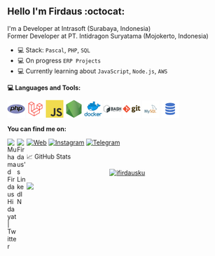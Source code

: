 ## Hello I'm Firdaus :octocat:
I'm a Developer at Intrasoft (Surabaya, Indonesia)  
Former Developer at PT. Intidragon Suryatama (Mojokerto, Indonesia)

- 💻 Stack: `Pascal`, `PHP`, `SQL`
- 💻 On progress `ERP Projects`
- 💻 Currently learning about `JavaScript`, `Node.js`, `AWS`

**💻 Languages and Tools:**

<code><img height="40" src="https://raw.githubusercontent.com/github/explore/80688e429a7d4ef2fca1e82350fe8e3517d3494d/topics/php/php.png"></code>
<code><img height="40" src="https://raw.githubusercontent.com/github/explore/56a826d05cf762b2b50ecbe7d492a839b04f3fbf/topics/laravel/laravel.png"></code>
<code><img height="40" src="https://raw.githubusercontent.com/github/explore/80688e429a7d4ef2fca1e82350fe8e3517d3494d/topics/javascript/javascript.png"></code>
<code><img height="40" src="https://raw.githubusercontent.com/github/explore/80688e429a7d4ef2fca1e82350fe8e3517d3494d/topics/nodejs/nodejs.png"></code>
<code><img height="40" src="https://raw.githubusercontent.com/github/explore/80688e429a7d4ef2fca1e82350fe8e3517d3494d/topics/docker/docker.png"></code>
<code><img height="40" src="https://raw.githubusercontent.com/github/explore/80688e429a7d4ef2fca1e82350fe8e3517d3494d/topics/bash/bash.png"></code>
<code><img height="40" src="https://raw.githubusercontent.com/github/explore/80688e429a7d4ef2fca1e82350fe8e3517d3494d/topics/git/git.png"></code>
<code><img height="40" src="https://raw.githubusercontent.com/github/explore/80688e429a7d4ef2fca1e82350fe8e3517d3494d/topics/mysql/mysql.png"></code>
<code><img height="40" src="https://raw.githubusercontent.com/github/explore/80688e429a7d4ef2fca1e82350fe8e3517d3494d/topics/sql/sql.png"></code>


**You can find me on:**

<a href="https://twitter.com/ifirdausku">
  <img align="left" alt="Muhamad Firdaus Hidayat | Twitter" width="22px" src="https://raw.githubusercontent.com/peterthehan/peterthehan/master/assets/twitter.svg" />
</a>
<a href="https://www.linkedin.com/in/ifirdausku/">
  <img align="left" alt="Firdaus's LinkedIN" width="22px" src="https://raw.githubusercontent.com/peterthehan/peterthehan/master/assets/linkedin.svg" />
</a>

[![Web](https://img.shields.io/static/v1?label=Website&message=%20&logo=PHP&style=flat-square&logoColor=white)](https://ifirdausku.blogspot.com)
[![Instagram](https://img.shields.io/static/v1?label=Instagram&message=%20&logo=Instagram&style=flat-square&logoColor=white)](https://www.instagram.com/ifirdausku/)
[![Telegram](https://img.shields.io/static/v1?label=Telegram&message=%20&logo=Telegram&style=flat-square&logoColor=blue)](https://t.me/ifirdausku)


📈 GitHub Stats
<p align="center">
<a href="https://github.com/ifirdausku?tab=repositories"><img src="https://github-profile-trophy.vercel.app/?username=ifirdausku&column=8&margin-w=15&margin-h=15" alt="ifirdausku"></a>
</p>


![](https://visitor-badge.glitch.me/badge?page_id=ifirdausku)
